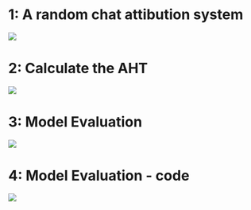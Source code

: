 # 1: A random chat attibution system
<img src="images/output_1_0.png" />

# 2: Calculate the AHT
<img src="images/output_1_0.png" />

# 3: Model Evaluation
<img src="images/output_1_0.png" />


# 4: Model Evaluation - code
<img src="images/output_1_0.png" />
